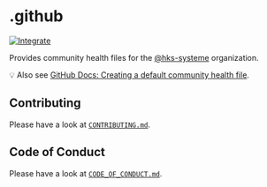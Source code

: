 # .github

[![Integrate](https://github.com/hks-systeme/.github/workflows/Integrate/badge.svg)](https://github.com/hks-systeme/.github/actions)

Provides community health files for the [@hks-systeme](https://github.com/hks-systeme) organization.

:bulb: Also see [GitHub Docs: Creating a default community health file](https://docs.github.com/en/github/building-a-strong-community/creating-a-default-community-health-file).

## Contributing

Please have a look at [`CONTRIBUTING.md`](.github/CONTRIBUTING.md).

## Code of Conduct

Please have a look at [`CODE_OF_CONDUCT.md`](CODE_OF_CONDUCT.md).
